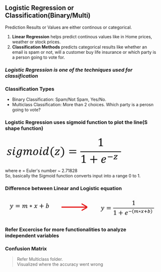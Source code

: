 ## Logistic Regression or Classification(Binary/Multi)

Prediction Results or Values are either continous or categorical.

1. **Linear Regression** helps predict continous values like in Home prices, weather or stock prices.
2. **Classification Methods** predicts categorical results like whether an email is spam or not, will a customer buy life insurance or which party is a person going to vote for.

### *Logistic Regression is one of the techniques used for classification*

### Classification Types
* Binary Classification: Spam/Not Spam, Yes/No.
* Multiclass Classification: More than 2 choices. Which party is a perosn going to vote?

### Logistic Regression uses sigmoid function to plot the line(S shape function)
![Sigmoid](/images/Classification/sigmoid.png)<br/>
where e = Euler's number ~ 2.71828
<br/>
So, basically the Sigmoid function converts input into a range 0 to 1.

### Difference between Linear and Logistic equation
![LinToLog](/images/Classification/linearToLogistic.png)

### Refer Excercise for more functionalities to analyze independent variables

### Confusion Matrix
> Refer Multiclass folder.\
> Visualized where the accuracy went wrong
